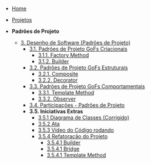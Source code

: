 <!-- docs/_sidebar.md -->

- [Home](/docs)
- [Projetos](/docs/Projeto/Projeto.md)

- **Padrões de Projeto**
  - [3. Desenho de Software (Padrões de Projeto)](/docs/PadroesDeProjeto/3.PadroesDeProjeto.md)
    - [3.1. Padrões de Projeto GoFs Criacionais](PadroesDeProjeto/3.1.GoFsCriacionais.md)
      - [3.1.1. Factory Method](PadroesDeProjeto/3.1.2.FactoryMethod.md)
      - [3.1.2. Builder](PadroesDeProjeto/3.1.3.Builder.md)
    - [3.2. Padrões de Projeto GoFs Estruturais](PadroesDeProjeto/3.2.GoFsEstruturais.md)
      - [3.2.1. Composite](PadroesDeProjeto/3.2.1.Composite.md)
      - [3.2.2. Decorator](PadroesDeProjeto/3.2.2.Decorator.md)
    - [3.3. Padrões de Projeto GoFs Comportamentais](PadroesDeProjeto/3.3.GoFsComportamentais.md)
      - [3.3.1. Template Method](PadroesDeProjeto/3.3.1.TemplateMethod.md)
      - [3.3.2. Observer](PadroesDeProjeto/3.3.2.Observer.md)
    - [3.4. Participações - Padrões de Projeto](PadroesDeProjeto/3.4.ParticipacoesPadroes.md)
    - **3.5. Iniciativas Extras**
      - [3.5.1 Diagrama de Classes (Corrigido)](PadroesDeProjeto/3.5.1.Diagramadeclasses.md)
      - [3.5.2 Ata](PadroesDeProjeto/3.5.2.Ata.md)
      - [3.5.3 Vídeo do Código rodando](PadroesDeProjeto/3.5.3.Video_codigo.md)
      - [3.5.4 Refatoração do Projeto](refatoracaoProjeto/3.5.4.refatoracaoExtra.md)
        - [3.5.4.1 Builder](refatoracaoProjeto/3.5.4.1.Builder.md)
        - [3.5.4.1 Bridge](refatoracaoProjeto/3.5.4.2.Bridge.md)
        - [3.5.4.1 Template Method](refatoracaoProjeto/3.5.4.3.TemplateMethod.md)
     
      
